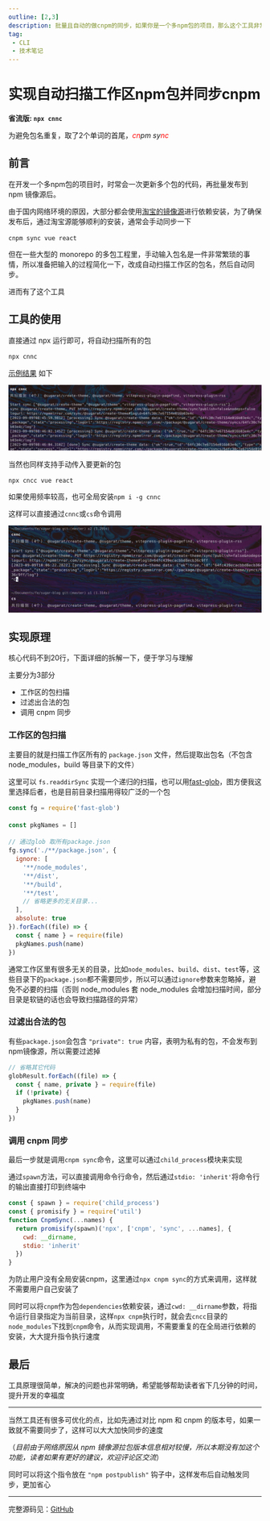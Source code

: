 ```yaml
---
outline: [2,3]
description: 批量且自动的做cnpm的同步，如果你是一个多npm包的项目，那么这个工具非常适合你
tag:
 - CLI
 - 技术笔记
---
```


# 实现自动扫描工作区npm包并同步cnpm

**省流版: `npx cnnc`**

为避免包名重复，取了2个单词的首尾，*<span style="color:red">cn</span>pm sy<span style="color:red">nc</span>*

## 前言
在开发一个多npm包的项目时，时常会一次更新多个包的代码，再批量发布到 npm 镜像源后。

由于国内网络环境的原因，大部分都会使用[淘宝的镜像源](https://npmmirror.com/)进行依赖安装，为了确保发布后，通过淘宝源能够顺利的安装，通常会手动同步一下

`cnpm sync vue react`

但在一些大型的 monorepo 的多包工程里，手动输入包名是一件非常繁琐的事情，所以准备把输入的过程简化一下，改成自动扫描工作区的包名，然后自动同步。

进而有了这个工具

## 工具的使用
直接通过 npx 运行即可，将自动扫描所有的包

```sh
npx cnnc
```

[示例结果](https://app.warp.dev/block/wrTUBqnxdg65BqCTgtSgD5) 如下

![](./cnnc/MTY5NDI0OTI5MjYwMg==694249292602.png?s1=https%3A//img.cdn.sugarat.top/mdImg/MTY5NDI0OTI5MjYwMg%3D%3D694249292602)

当然也同样支持手动传入要更新的包

```sh
npx cncc vue react
```

如果使用频率较高，也可全局安装`npm i -g cnnc`

这样可以直接通过`cnnc`或`cs`命令调用

![](./cnnc/MTY5NDI1NDAxNTM0Nw==694254015347.png?s1=https%3A//img.cdn.sugarat.top/mdImg/MTY5NDI1NDAxNTM0Nw%3D%3D694254015347)

## 实现原理
核心代码不到20行，下面详细的拆解一下，便于学习与理解

主要分为3部分
* 工作区的包扫描
* 过滤出合法的包
* 调用 cnpm 同步

### 工作区的包扫描
主要目的就是扫描工作区所有的 `package.json` 文件，然后提取出包名（不包含 node_modules，build 等目录下的文件）

这里可以 `fs.readdirSync` 实现一个递归的扫描，也可以用[fast-glob](https://github.com/mrmlnc/fast-glob#readme)，图方便我这里选择后者，也是目前目录扫描用得较广泛的一个包

```js
const fg = require('fast-glob')

const pkgNames = []

// 通过glob 取所有package.json
fg.sync('./**/package.json', {
  ignore: [
    '**/node_modules',
    '**/dist',
    '**/build',
    '**/test',
    // 省略更多的无关目录...
  ],
  absolute: true
}).forEach((file) => {
  const { name } = require(file)
  pkgNames.push(name)
})
```
通常工作区里有很多无关的目录，比如`node_modules`、`build`、`dist`、`test`等，这些目录下的`package.json`都不需要同步，所以可以通过`ignore`参数来忽略掉，避免不必要的扫描（否则 node_modules 套 node_modules 会增加扫描时间，部分目录是软链的话也会导致扫描路径的异常）

### 过滤出合法的包
有些`package.json`会包含 `"private": true` 内容，表明为私有的包，不会发布到npm镜像源，所以需要过滤掉

```js
// 省略其它代码
globResult.forEach((file) => {
  const { name, private } = require(file)
  if (!private) {
    pkgNames.push(name)
  }
})
```

### 调用 cnpm 同步
最后一步就是调用`cnpm sync`命令，这里可以通过`child_process`模块来实现

通过`spawn`方法，可以直接调用命令行命令，然后通过`stdio: 'inherit'`将命令行的输出直接打印到终端中
```js
const { spawn } = require('child_process')
const { promisify } = require('util')
function CnpmSync(...names) {
  return promisify(spawn)('npx', ['cnpm', 'sync', ...names], {
    cwd: __dirname,
    stdio: 'inherit'
  })
}
```
为防止用户没有全局安装cnpm，这里通过`npx cnpm sync`的方式来调用，这样就不需要用户自己安装了

同时可以将`cnpm`作为包`dependencies`依赖安装，通过`cwd: __dirname`参数，将指令运行目录指定为当前目录，这样`npx cnpm`执行时，就会去`cncc`目录的`node_modules`下找到`cnpm`命令，从而实现调用，不需要重复的在全局进行依赖的安装，大大提升指令执行速度

## 最后
工具原理很简单，解决的问题也非常明确，希望能够帮助读者省下几分钟的时间，提升开发的幸福度

---

当然工具还有很多可优化的点，比如先通过对比 npm 和 cnpm 的版本号，如果一致就不需要同步了，这样可以大大加快同步的速度

（*目前由于网络原因从 npm 镜像源拉包版本信息相对较慢，所以本期没有加这个功能，读者如果有更好的建议，欢迎评论区交流*）

同时可以将这个指令放在 `"npm postpublish"` 钩子中，这样发布后自动触发同步，更加省心

---

完整源码见：[GitHub](https://github.com/ATQQ/tools/blob/main/packages/cli/sync-cnpm/README.md)